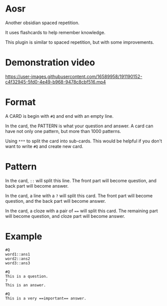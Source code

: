 # Aosr

Another obsidian spaced repetition.

It uses flashcards to help remember knowledge.

This plugin is similar to spaced repetition, but with some improvements.

# Demonstration video

https://user-images.githubusercontent.com/16589958/191190152-c4f32945-5fd0-4e49-b968-9478c8cbf516.mp4


# Format

A CARD is begin with `#Q` and end with an empty line.

In the card, the PATTERN is what your question and answer. A card can have not only one pattern, but more than 1000 patterns.

Using `***` to split the card into sub-cards. This would be helpful if you don't want to write `#Q` and create new card.

# Pattern

In the card, `::` will split this line. The front part will become question, and back part will become answer.

In the card, a line with a `?` will split this card. The front part will become question, and the back part will become answer.

In the card, a cloze with a pair of `==` will split this card. The remaining part will become question, and cloze part will become answer.

# Example

```
#Q
word1::ans1
word2::ans2
word3::ans3

#Q
This is a question.
?
This is an answer.

#Q
This is a very ==important== answer.
```
